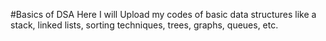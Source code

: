 #Basics of DSA
Here I will Upload my codes of basic data structures like a stack, linked lists, sorting techniques, trees, graphs, queues, etc.
